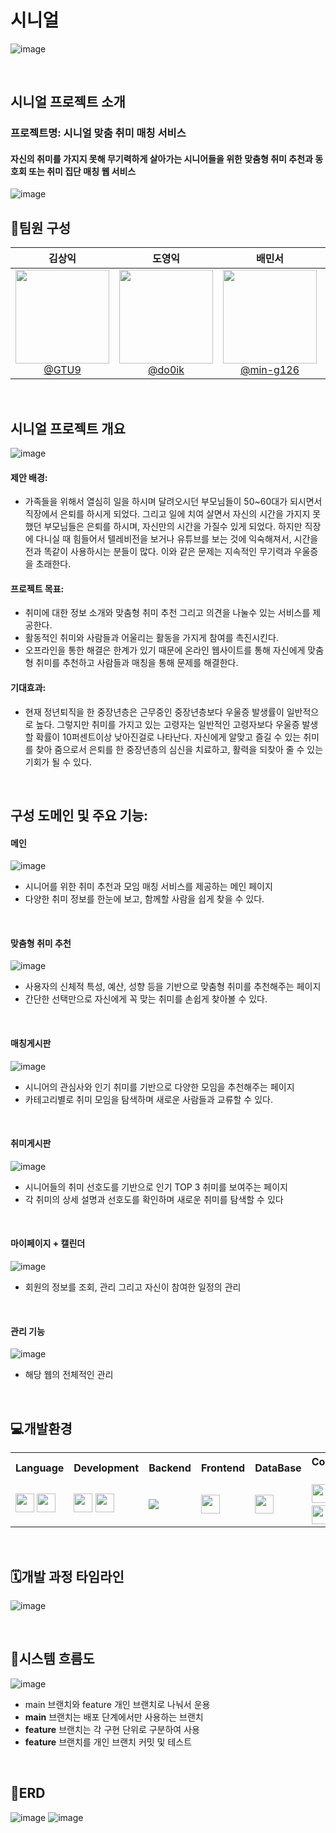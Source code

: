 # 시니얼

![image](etc/img/senial_logo.png)

<br>

## 시니얼 프로젝트 소개
### 프로젝트명: 시니얼 맞춤 취미 매칭 서비스
#### 자신의 취미를 가지지 못해 무기력하게 살아가는 시니어들을 위한 맞춤형 취미 추천과 동호회 또는 취미 집단 매칭 웹 서비스

![image](etc/img/senial_title.png)

## 🔧팀원 구성

<div align="center">

| **김상익** | **도영익** | **배민서** | **안효준** |
| :------: |  :------: | :------: | :------: |
|[<img src="https://github.com/WebAppTeamPJ/HanulDure/assets/105586878/853f5f6c-10a6-435b-9c69-3546fac28751" width="150" height="150"> <br/> @GTU9](https://github.com/GTU9)|[<img src="https://github.com/WebAppTeamPJ/HanulDure/assets/105586878/6944c8d3-1960-4e71-a8a8-6d6789e26469" width="150" height="150"> <br/> @do0ik](https://github.com/do0ik) |[<img src="https://github.com/WebAppTeamPJ/HanulDure/assets/105586878/3d01c55f-5b2d-494e-98c1-2257860c3e06" width="150" height="150"/> <br/> @min-g126](https://github.com/min-g126) | [<img src="https://github.com/WebAppTeamPJ/HanulDure/assets/105586878/be37e3ee-5fa1-4abc-a93b-43fc2d37e675" width="150" height="150"/> <br/> @hyojunahn111](https://github.com/hyojunahn111) |

</div>
<br>

## 시니얼 프로젝트 개요
![image](etc/img/senial_chart.png)
#### **제안 배경**:
- 가족들을 위해서 열심히 일을 하시며 달려오시던 부모님들이 50~60대가 되시면서 직장에서 은퇴를 하시게 되었다. 그리고 일에 치여 살면서 자신의 시간을 가지지 못했던 부모님들은 은퇴를 하시며, 자신만의 시간을 가질수 있게 되었다. 하지만 직장에 다니실 때 힘들어서 텔레비전을 보거나 유튜브를 보는 것에 익숙해져서, 시간을 전과 똑같이 사용하시는 분들이 많다.  이와 같은 문제는 지속적인 무기력과 우울증을 초래한다.

#### **프로젝트 목표**:
- 취미에 대한 정보 소개와 맞춤형 취미 추천 그리고 의견을 나눌수 있는 서비스를 제공한다.
- 활동적인 취미와 사람들과 어울리는 활동을 가지게 참여를 촉진시킨다.
- 오프라인을 통한 해결은 한계가 있기 때문에 온라인 웹사이트를 통해 자신에게 맞춤형 취미를 추천하고 사람들과 매칭을 통해 문제를 해결한다.

#### **기대효과**:
- 현재 정년퇴직을 한 중장년층은 근무중인 중장년층보다 우울증 발생률이 일반적으로 높다. 그렇지만 취미를 가지고 있는 고령자는 일반적인 고령자보다 우울증 발생할 확률이 10퍼센트이상 낮아진걸로 나타난다. 자신에게 알맞고 즐길 수 있는 취미를 찾아 줌으로서 은퇴를 한 중장년층의 심신을 치료하고, 활력을 되찾아 줄 수 있는 기회가 될 수 있다.


<br>

## **구성 도메인 및 주요 기능**:
#### 메인
![image](etc/img/page/senial_mainpage.png)
- 시니어를 위한 취미 추천과 모임 매칭 서비스를 제공하는 메인 페이지
- 다양한 취미 정보를 한눈에 보고, 함께할 사람을 쉽게 찾을 수 있다.
<br/>
 
#### 맞춤형 취미 추천
![image](etc/img/page/senial_suggestionpage.png)
- 사용자의 신체적 특성, 예산, 성향 등을 기반으로 맞춤형 취미를 추천해주는 페이지
- 간단한 선택만으로 자신에게 꼭 맞는 취미를 손쉽게 찾아볼 수 있다.
<br/>
 

#### 매칭게시판
![image](etc/img/page/senial_meetpage.png)
- 시니어의 관심사와 인기 취미를 기반으로 다양한 모임을 추천해주는 페이지
- 카테고리별로 취미 모임을 탐색하며 새로운 사람들과 교류할 수 있다.
<br/>
 

#### 취미게시판
![image](etc/img/page/senial_hobbypage.png)
- 시니어들의 취미 선호도를 기반으로 인기 TOP 3 취미를 보여주는 페이지
- 각 취미의 상세 설명과 선호도를 확인하며 새로운 취미를 탐색할 수 있다
<br/>
 

#### 마이페이지  + 캘린더
![image](etc/img/page/senial_mypage.png)
- 회원의 정보를 조회, 관리 그리고 자신이 참여한 일정의 관리
<br/>
 

#### 관리 기능
![image](etc/img/page/senial_admingpage.png)
- 해당 웹의 전체적인 관리
<br/>


## 💻개발환경

<table>
  <tr>
    <th>Language</th>
    <th>Development</th>
    <th>Backend</th>
    <th>Frontend</th>
    <th>DataBase</th>
    <th>Collaboration Tool</th>
  </tr>
  <tr>
    <td>
        <img src="https://img.shields.io/badge/JAVA-007396?style=for-the-badge&logo=java&logoColor=white" height="30">
        <img src="https://img.shields.io/badge/html5-%23E34F26.svg?style=for-the-badge&logo=html5&logoColor=white" height="30"/>
    </td>
    <td>
      <img src="https://img.shields.io/badge/VS%20Code-007ACC?style=for-the-badge&logo=visual-studio-code&logoColor=white" height="30">
      <img src="https://img.shields.io/badge/IntelliJ%20IDEA-000000?style=flat&logo=IntelliJIDEA&logoColor=white" height="30"/><br>
    </td>
    <td>
      <img src="https://img.shields.io/badge/react-61DAFB?style=for-the-badge&logo=react&logoColor=black" heigth="30"> 
    </td>
    <td>
      <img src="https://img.shields.io/badge/Whisper-4B8BBE?style=for-the-badge&logo=openai&logoColor=white" height="30">
    </td>
    <td>
      <img src="https://img.shields.io/badge/mysql-4479A1?style=for-the-badge&logo=mysql&logoColor=white" height="30">
    </td>
    <td>
        <img src="https://img.shields.io/badge/figma-%23F24E1E.svg?style=for-the-badge&logo=figma&logoColor=white" height="30"/>
        <img src="https://img.shields.io/badge/Notion-000000?style=for-the-badge&logo=Notion&logoColor=white" height="30"/>
        <a href="https://www.notion.so/c67e959442fe4653918413831d81cf76?v=6b249613c0ee42d9943c6f2a879ac5a9" height="30"></a>
        <img src="https://img.shields.io/badge/GitHub-181717?style=for-the-badge&logo=GitHub&logoColor=white" height="30"/>
        <img src="https://img.shields.io/badge/Discord-5865F2?style=for-the-badge&logo=Discord&logoColor=white" height="30"/>
    </td>
  </tr>
</table>

<br>

## 🗓️개발 과정 타임라인
![image](etc/img/senial_wbs.png)

<br>

## 🌳시스템 흐름도
![image](etc/img/senial_workflow.png)

- main 브랜치와 feature 개인 브랜치로 나눠서 운용
- **main** 브랜치는 배포 단계에서만 사용하는 브랜치
- **feature** 브랜치는 각 구현 단위로 구분하여 사용
- **feature** 브랜치를 개인 브랜치 커밋 및 테스트

<br>

## 📌ERD
![image](etc/img/senial_erd1.png)
![image](etc/img/senial_erd2.png)


<br>
